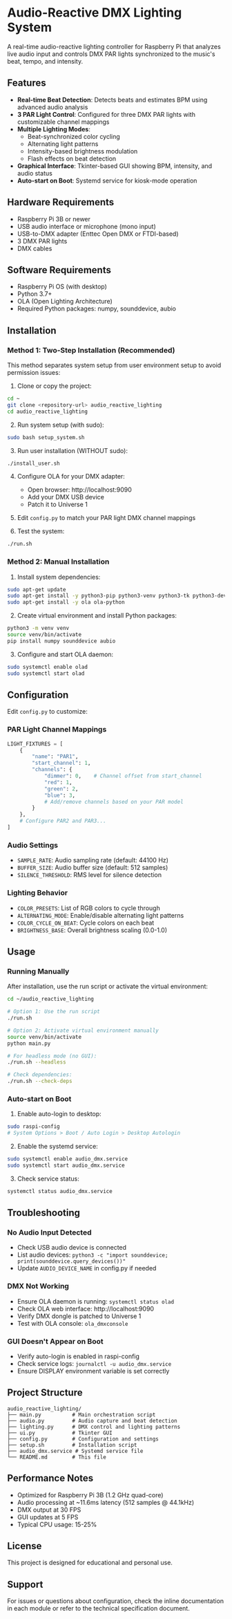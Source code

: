 # Audio-Reactive DMX Lighting System

A real-time audio-reactive lighting controller for Raspberry Pi that analyzes live audio input and controls DMX PAR lights synchronized to the music's beat, tempo, and intensity.

## Features

- **Real-time Beat Detection**: Detects beats and estimates BPM using advanced audio analysis
- **3 PAR Light Control**: Configured for three DMX PAR lights with customizable channel mappings
- **Multiple Lighting Modes**:
  - Beat-synchronized color cycling
  - Alternating light patterns
  - Intensity-based brightness modulation
  - Flash effects on beat detection
- **Graphical Interface**: Tkinter-based GUI showing BPM, intensity, and audio status
- **Auto-start on Boot**: Systemd service for kiosk-mode operation

## Hardware Requirements

- Raspberry Pi 3B or newer
- USB audio interface or microphone (mono input)
- USB-to-DMX adapter (Enttec Open DMX or FTDI-based)
- 3 DMX PAR lights
- DMX cables

## Software Requirements

- Raspberry Pi OS (with desktop)
- Python 3.7+
- OLA (Open Lighting Architecture)
- Required Python packages: numpy, sounddevice, aubio

## Installation

### Method 1: Two-Step Installation (Recommended)

This method separates system setup from user environment setup to avoid permission issues:

1. Clone or copy the project:
```bash
cd ~
git clone <repository-url> audio_reactive_lighting
cd audio_reactive_lighting
```

2. Run system setup (with sudo):
```bash
sudo bash setup_system.sh
```

3. Run user installation (WITHOUT sudo):
```bash
./install_user.sh
```

4. Configure OLA for your DMX adapter:
   - Open browser: http://localhost:9090
   - Add your DMX USB device
   - Patch it to Universe 1

5. Edit `config.py` to match your PAR light DMX channel mappings

6. Test the system:
```bash
./run.sh
```

### Method 2: Manual Installation

1. Install system dependencies:
```bash
sudo apt-get update
sudo apt-get install -y python3-pip python3-venv python3-tk python3-dev portaudio19-dev
sudo apt-get install -y ola ola-python
```

2. Create virtual environment and install Python packages:
```bash
python3 -m venv venv
source venv/bin/activate
pip install numpy sounddevice aubio
```

3. Configure and start OLA daemon:
```bash
sudo systemctl enable olad
sudo systemctl start olad
```

## Configuration

Edit `config.py` to customize:

### PAR Light Channel Mappings
```python
LIGHT_FIXTURES = [
    {
        "name": "PAR1",
        "start_channel": 1,
        "channels": {
            "dimmer": 0,    # Channel offset from start_channel
            "red": 1,
            "green": 2,
            "blue": 3,
            # Add/remove channels based on your PAR model
        }
    },
    # Configure PAR2 and PAR3...
]
```

### Audio Settings
- `SAMPLE_RATE`: Audio sampling rate (default: 44100 Hz)
- `BUFFER_SIZE`: Audio buffer size (default: 512 samples)
- `SILENCE_THRESHOLD`: RMS level for silence detection

### Lighting Behavior
- `COLOR_PRESETS`: List of RGB colors to cycle through
- `ALTERNATING_MODE`: Enable/disable alternating light patterns
- `COLOR_CYCLE_ON_BEAT`: Cycle colors on each beat
- `BRIGHTNESS_BASE`: Overall brightness scaling (0.0-1.0)

## Usage

### Running Manually

After installation, use the run script or activate the virtual environment:

```bash
cd ~/audio_reactive_lighting

# Option 1: Use the run script
./run.sh

# Option 2: Activate virtual environment manually
source venv/bin/activate
python main.py

# For headless mode (no GUI):
./run.sh --headless

# Check dependencies:
./run.sh --check-deps
```

### Auto-start on Boot

1. Enable auto-login to desktop:
```bash
sudo raspi-config
# System Options > Boot / Auto Login > Desktop Autologin
```

2. Enable the systemd service:
```bash
sudo systemctl enable audio_dmx.service
sudo systemctl start audio_dmx.service
```

3. Check service status:
```bash
systemctl status audio_dmx.service
```

## Troubleshooting

### No Audio Input Detected
- Check USB audio device is connected
- List audio devices: `python3 -c "import sounddevice; print(sounddevice.query_devices())"`
- Update `AUDIO_DEVICE_NAME` in config.py if needed

### DMX Not Working
- Ensure OLA daemon is running: `systemctl status olad`
- Check OLA web interface: http://localhost:9090
- Verify DMX dongle is patched to Universe 1
- Test with OLA console: `ola_dmxconsole`

### GUI Doesn't Appear on Boot
- Verify auto-login is enabled in raspi-config
- Check service logs: `journalctl -u audio_dmx.service`
- Ensure DISPLAY environment variable is set correctly

## Project Structure

```
audio_reactive_lighting/
├── main.py          # Main orchestration script
├── audio.py         # Audio capture and beat detection
├── lighting.py      # DMX control and lighting patterns
├── ui.py            # Tkinter GUI
├── config.py        # Configuration and settings
├── setup.sh         # Installation script
├── audio_dmx.service # Systemd service file
└── README.md        # This file
```

## Performance Notes

- Optimized for Raspberry Pi 3B (1.2 GHz quad-core)
- Audio processing at ~11.6ms latency (512 samples @ 44.1kHz)
- DMX output at 30 FPS
- GUI updates at 5 FPS
- Typical CPU usage: 15-25%

## License

This project is designed for educational and personal use.

## Support

For issues or questions about configuration, check the inline documentation in each module or refer to the technical specification document.